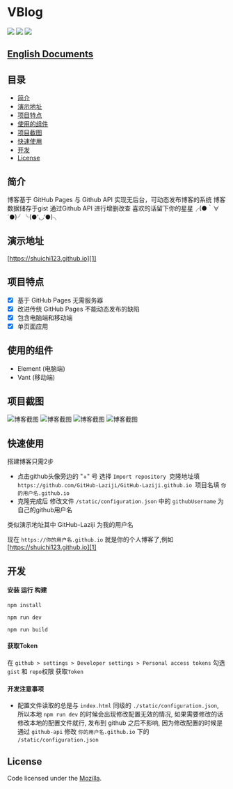 # VBlog

![](https://img.shields.io/badge/vue-2.5.2-brightgreen.svg) ![](https://img.shields.io/badge/element--ui-2.3.5-brightgreen.svg) ![](https://img.shields.io/badge/vant-1.1.2-brightgreen.svg)


## [English Documents](README-EN.md)

## 目录
- [简介](#简介)
- [演示地址](#演示地址)
- [项目特点](#项目特点)
- [使用的组件](#使用的组件)
- [项目截图](#项目截图)
- [快速使用](#快速使用)
- [开发](#开发)
- [License](#License)

## 简介

博客基于 GitHub Pages 与 Github API 实现无后台，可动态发布博客的系统
博客数据储存于gist 通过Github API 进行增删改查
喜欢的话留下你的星星╭(●｀∀´●)╯╰(●’◡’●)╮

## 演示地址
[https://shuichi123.github.io][1]

## 项目特点

- [x] 基于 GitHub Pages 无需服务器
- [x] 改进传统 GitHub Pages 不能动态发布的缺陷
- [x] 包含电脑端和移动端
- [x] 单页面应用

## 使用的组件

- Element (电脑端)
- Vant (移动端)

## 项目截图

![博客截图](screenshots/201805152146.png)
![博客截图](screenshots/201805152147.png)
![博客截图](screenshots/201805111431.png)
![博客截图](screenshots/201805111438.png)

## 快速使用
搭建博客只需2步
- 点击github头像旁边的 "+" 号 选择 ```Import repository ```克隆地址填 ```https://github.com/GitHub-Laziji/GitHub-Laziji.github.io ```项目名填 ```你的用户名.github.io ```
- 克隆完成后 修改文件 ```/static/configuration.json``` 中的 ```githubUsername``` 为自己的github用户名


类似演示地址其中 GitHub-Laziji 为我的用户名


现在 ```https://你的用户名.github.io``` 就是你的个人博客了,例如[https://shuichi123.github.io][1]

## 开发

#### 安装 运行 构建

    npm install
    
    npm run dev
    
    npm run build

#### 获取Token

在 ```github > settings > Developer settings > Personal access tokens```  勾选```gist``` 和 ```repo```权限 获取```Token```

#### 开发注意事项

- 配置文件读取的总是与 ```index.html``` 同级的 ```./static/configuration.json```, 所以本地 ```npm run dev``` 的时候会出现修改配置无效的情况, 如果需要修改的话修改本地的配置文件就行, 发布到 github 之后不影响, 因为修改配置的时候是通过 ```github-api``` 修改 ```你的用户名.github.io``` 下的 ```/static/configuration.json ```

## License

Code licensed under the [Mozilla](LICENSE).








[1]: https://shuichi123.github.io
[2]: https://github.com/shuichi123/shuichi123.github.io
